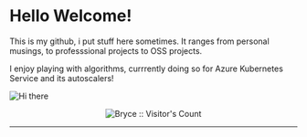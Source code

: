 # Hello Welcome!
This is my github, i put stuff here sometimes. It ranges from personal musings, to professsional projects to OSS projects. 

I enjoy playing with algorithms, currrently doing so for Azure Kubernetes Service and its autoscalers!

![Hi there](https://media.licdn.com/dms/image/D5616AQGrBs4w0vib5w/profile-displaybackgroundimage-shrink_350_1400/0/1696583233665?e=1703721600&v=beta&t=QYwRAE4bPcdiTbEL34jdhi14Jw6EJJiYNcGHh48y8IE)


<p align="center"><img src="https://profile-counter.glitch.me/{Bryce-Soghigian}/count.svg" alt="Bryce :: Visitor's Count" /></p>

---

